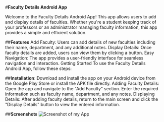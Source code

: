 #**Faculty Details Android App**

Welcome to the Faculty Details Android App! This app allows users to add and display details of faculties. Whether you're a student keeping track of your professors or an administrator managing faculty information, this app provides a simple and efficient solution.

##**Features**
Add Faculty: Users can add details of new faculties including their name, department, and any additional notes.
Display Details: Once faculty details are added, users can view them by clicking a button.
Easy Navigation: The app provides a user-friendly interface for seamless navigation and interaction.
Getting Started
To use the Faculty Details Android App, follow these steps:

##**Installation**: 
Download and install the app on your Android device from the Google Play Store or install the APK file directly.
Adding Faculty Details: Open the app and navigate to the "Add Faculty" section. Enter the required information such as faculty name, department, and any notes.
Displaying Details: After adding faculty details, return to the main screen and click the "Display Details" button to view the entered information.

##**Screenshots**
![Screenshot of my App]([https://myoctocat.com/assets/images/base-octocat.svg](https://i.ibb.co/ysDTyq1/Screenshot-2024-03-18-155217.png)https://i.ibb.co/ysDTyq1/Screenshot-2024-03-18-155217.png)
